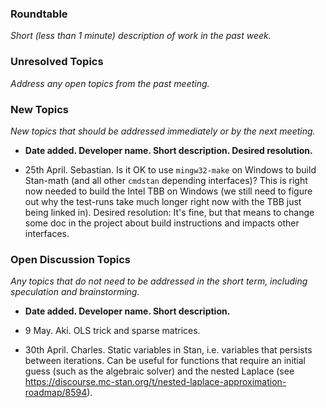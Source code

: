 ### Roundtable
_Short (less than 1 minute) description of work in the past week._

### Unresolved Topics
_Address any open topics from the past meeting._

### New Topics
_New topics that should be addressed immediately or by the next
meeting._
* __Date added. Developer name.  Short description.  Desired resolution.__

* 25th April. Sebastian. Is it OK to use `mingw32-make` on Windows to build Stan-math (and all other `cmdstan` depending interfaces)? This is right now needed to build the Intel TBB on Windows (we still need to figure out why the test-runs take much longer right now with the TBB just being linked in). Desired resolution: It's fine, but that means to change some doc in the project about build instructions and impacts other interfaces.

### Open Discussion Topics

_Any topics that do not need to be addressed in the short term,
including speculation and brainstorming._

* __Date added. Developer name.  Short description.__

* 9 May. Aki. OLS trick and sparse matrices.

* 30th April. Charles. Static variables in Stan, i.e. variables that persists between iterations. Can be useful for functions that require an initial guess (such as the algebraic solver) and the nested Laplace (see https://discourse.mc-stan.org/t/nested-laplace-approximation-roadmap/8594).
